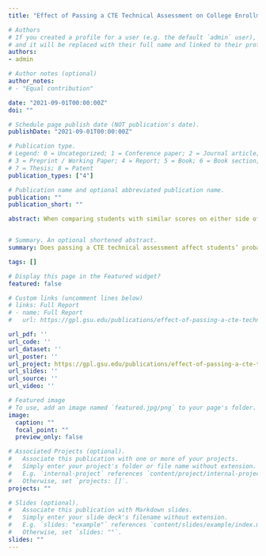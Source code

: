 ```yaml
---
title: "Effect of Passing a CTE Technical Assessment on College Enrollment"

# Authors
# If you created a profile for a user (e.g. the default `admin` user), write the username (folder name) here 
# and it will be replaced with their full name and linked to their profile.
authors:
- admin

# Author notes (optional)
author_notes:
# - "Equal contribution"

date: "2021-09-01T00:00:00Z"
doi: ""

# Schedule page publish date (NOT publication's date).
publishDate: "2021-09-01T00:00:00Z"

# Publication type.
# Legend: 0 = Uncategorized; 1 = Conference paper; 2 = Journal article;
# 3 = Preprint / Working Paper; 4 = Report; 5 = Book; 6 = Book section;
# 7 = Thesis; 8 = Patent
publication_types: ["4"]

# Publication name and optional abbreviated publication name.
publication: ""
publication_short: ""

abstract: When comparing students with similar scores on either side of the passing threshold, pooling together all assessments, and controlling for student demographics, we find that passing a CTE technical assessment has no impact on the likelihood of attending college. While estimates are not precise enough to rule out potential positive or negative effects, our results suggest that (if anything) effects are more likely to be negative or zero than positive. We similarly find no impact on college-going when we restrict the analysis sample to a subset of the most popular tests (with some exceptions). For those on the margin of passing a CTE technical assessment, the signal afforded to students from passing the assessment does not appear to affect students’ propensity to attend college. That passing among this slice of students has no impact on college attendance suggests that, while the tests may be indicative of learning (a hypothesis we are not in a position to confirm), they do not seem to alter students’ future academic plans.


# Summary. An optional shortened abstract.
summary: Does passing a CTE technical assessment affect students’ probability of attending college?

tags: []

# Display this page in the Featured widget?
featured: false

# Custom links (uncomment lines below)
# links: Full Report
# - name: Full Report
#   url: https://gpl.gsu.edu/publications/effect-of-passing-a-cte-technical-assessment-on-college-enrollment/

url_pdf: ''
url_code: ''
url_dataset: ''
url_poster: ''
url_project: https://gpl.gsu.edu/publications/effect-of-passing-a-cte-technical-assessment-on-college-enrollment/
url_slides: ''
url_source: ''
url_video: ''

# Featured image
# To use, add an image named `featured.jpg/png` to your page's folder. 
image:
  caption: ""
  focal_point: ""
  preview_only: false

# Associated Projects (optional).
#   Associate this publication with one or more of your projects.
#   Simply enter your project's folder or file name without extension.
#   E.g. `internal-project` references `content/project/internal-project/index.md`.
#   Otherwise, set `projects: []`.
projects: ""

# Slides (optional).
#   Associate this publication with Markdown slides.
#   Simply enter your slide deck's filename without extension.
#   E.g. `slides: "example"` references `content/slides/example/index.md`.
#   Otherwise, set `slides: ""`.
slides: ""
---
```



